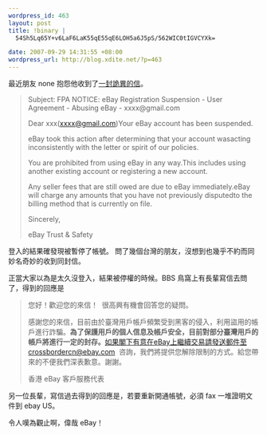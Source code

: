 ```yaml
--- 
wordpress_id: 463
layout: post
title: !binary |
  54Sh5Lq65Y+v6LaF6LaK55qE55qE6LOH5a6J5pS/562WIC0tIGVCYXk=

date: 2007-09-29 14:31:55 +08:00
wordpress_url: http://blog.xdite.net/?p=463
---
```

最近朋友 none 抱怨他收到了<a href="http://nopa.pixnet.tw/index.php?id=0bfc11af2f">一封詭異的信</a>。

<blockquote>Subject: FPA NOTICE: eBay Registration Suspension - User Agreement - Abusing eBay - xxxx@gmail.com

Dear xxx(xxxx@gmail.com)Your eBay account has been suspended.

eBay took this action after determining that your account wasacting inconsistently with the letter or spirit of our policies.

You are prohibited from using eBay in any way.This includes using another existing account or registering a new account.

Any seller fees that are still owed are due to eBay immediately.eBay will charge any amounts that you have not previously disputedto the billing method that is currently on file.

Sincerely,

eBay Trust &amp; Safety</blockquote>
登入的結果確發現被暫停了帳號。
問了幾個台灣的朋友，沒想到也幾乎不約而同妙名奇妙的收到同封信。

正當大家以為是太久沒登入，結果被停權的時候。BBS 鳥窩上有長輩寫信去問了，得到的回應是
<blockquote>您好！歡迎您的來信！&nbsp; 很高興有機會回答您的疑問。 

感謝您的來信，目前由於臺灣用戶帳戶頻繁受到黑客的侵入，利用盜用的帳戶進行詐騙。<b>為了保護用戶的個人信息及帳戶安全，目前對部分臺灣用戶的帳戶將進行一定的封存。</b>如果閣下有意在eBay上繼續交易請發送郵件至crossbordercn@ebay.com&nbsp; 咨詢，我們將提供您解除限制的方式。給您帶來的不便我們深表歉意。謝謝。

香港 eBay 客戶服務代表</blockquote>
另一位長輩，寫信過去得到的回應是，若要重新開通帳號，必須 fax 一堆證明文件到 ebay US。

令人嘆為觀止啊，偉哉 eBay！


